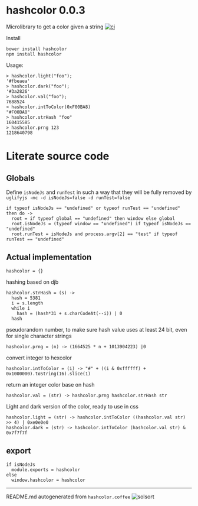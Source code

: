 # hashcolor 0.0.3

Microlibrary to get a color given a string
[![ci](https://secure.travis-ci.org/rasmuserik/hashcolor.png)](http://travis-ci.org/rasmuserik/hashcolor)


Install

    bower install hashcolor
    npm install hashcolor


Usage:

    > hashcolor.light("foo");
    '#fbeaea'
    > hashcolor.dark("foo");
    '#3a2826'
    > hashcolor.val("foo");
    7688524
    > hashcolor.intToColor(0xF00BA8)
    "#F00BA8" 
    > hashcolor.strHash "foo"
    160415585
    > hashcolor.prng 123
    1218640798


# Literate source code

## Globals

Define `isNodeJs` and `runTest` in such a way that they will be fully removed by `uglifyjs -mc -d isNodeJs=false -d runTest=false `


    if typeof isNodeJs == "undefined" or typeof runTest == "undefined" then do ->
      root = if typeof global == "undefined" then window else global
      root.isNodeJs = (typeof window == "undefined") if typeof isNodeJs == "undefined"
      root.runTest = isNodeJs and process.argv[2] == "test" if typeof runTest == "undefined"
    

## Actual implementation

    hashcolor = {}
    

hashing based on djb

    hashcolor.strHash = (s) ->
      hash = 5381
      i = s.length
      while i
        hash = (hash*31 + s.charCodeAt(--i)) | 0
      hash
    

pseudorandom number, to make sure hash value uses at least 24 bit, even for single character strings

    hashcolor.prng = (n) -> (1664525 * n + 1013904223) |0
    

convert integer to hexcolor

    hashcolor.intToColor = (i) -> "#" + ((i & 0xffffff) + 0x1000000).toString(16).slice(1)
    

return an integer color base on hash

    hashcolor.val = (str) -> hashcolor.prng hashcolor.strHash str
    

Light and dark version of the color, ready to use in css

    hashcolor.light = (str) -> hashcolor.intToColor ((hashcolor.val str) >> 4) | 0xe0e0e0
    hashcolor.dark = (str) -> hashcolor.intToColor (hashcolor.val str) & 0x7f7f7f
    

## export

    if isNodeJs
      module.exports = hashcolor
    else
      window.hashcolor = hashcolor
    
    

----

README.md autogenerated from `hashcolor.coffee` ![solsort](https://ssl.solsort.com/_reputil_rasmuserik_hashcolor.png)
